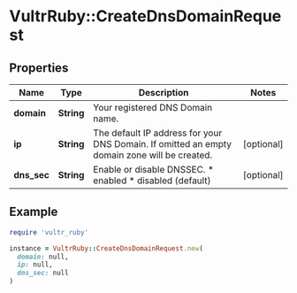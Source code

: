 # VultrRuby::CreateDnsDomainRequest

## Properties

| Name | Type | Description | Notes |
| ---- | ---- | ----------- | ----- |
| **domain** | **String** | Your registered DNS Domain name. |  |
| **ip** | **String** | The default IP address for your DNS Domain. If omitted an empty domain zone will be created. | [optional] |
| **dns_sec** | **String** | Enable or disable DNSSEC.  * enabled * disabled (default) | [optional] |

## Example

```ruby
require 'vultr_ruby'

instance = VultrRuby::CreateDnsDomainRequest.new(
  domain: null,
  ip: null,
  dns_sec: null
)
```

